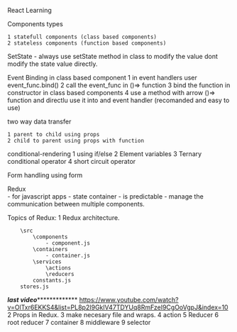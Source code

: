 React Learning

Components types 

    1 statefull components (class based components)
    2 stateless components (function based components)

SetState
    - always use setState method in class to modify the value dont modify the state value directly.

Event Binding in class based component
    1 in event handlers user event_func.bind()
    2 call the event_func in ()=> function
    3 bind the function in constructor in class based components
    4 use a method with arrow ()=> function and directlu use it into and event handler (recomanded and easy to use)

two way data transfer

    1 parent to child using props
    2 child to parent using props with function


conditional-rendering
    1 using if/else
    2 Element variables
    3 Ternary conditional operator
    4 short circuit operator 


Form handling using form


Redux  
    - for javascript apps
    - state container
    - is predictable
    - manage the communication between multiple components.

Topics of Redux:
    1 Redux architecture.

        \src
            \components
                - component.js
            \containers
                - container.js
            \services
                \actions
                \reducers
            constants.js
        stores.js

***************last video****************************
https://www.youtube.com/watch?v=OlTxr6EKKS4&list=PL8p2I9GklV47TDYUq8RmFzeI9CgOoVgpJ&index=10
    2 Props in Redux.
    3 make necesary file and wraps.
    4 action
    5 Reducer
    6 root reducer
    7 container
    8 middleware
    9 selector
